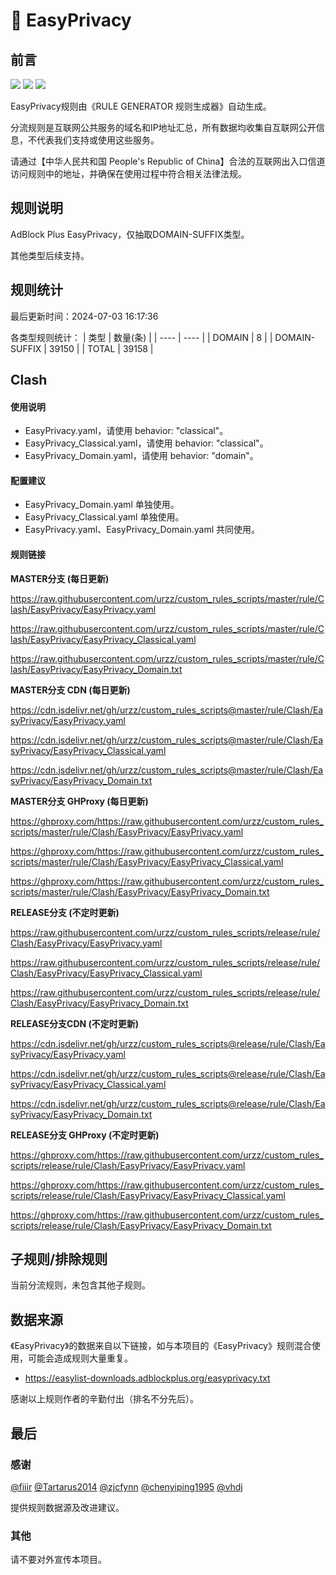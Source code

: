 # 🧸 EasyPrivacy

## 前言

![](https://shields.io/badge/-移除重复规则-ff69b4) ![](https://shields.io/badge/-DOMAIN与DOMAIN--SUFFIX合并-green) ![](https://shields.io/badge/-DOMAIN--SUFFIX间合并-critical) 

EasyPrivacy规则由《RULE GENERATOR 规则生成器》自动生成。

分流规则是互联网公共服务的域名和IP地址汇总，所有数据均收集自互联网公开信息，不代表我们支持或使用这些服务。

请通过【中华人民共和国 People's Republic of China】合法的互联网出入口信道访问规则中的地址，并确保在使用过程中符合相关法律法规。

## 规则说明
AdBlock Plus EasyPrivacy，仅抽取DOMAIN-SUFFIX类型。

其他类型后续支持。

## 规则统计

最后更新时间：2024-07-03 16:17:36

各类型规则统计：
| 类型 | 数量(条)  | 
| ---- | ----  |
| DOMAIN | 8  | 
| DOMAIN-SUFFIX | 39150  | 
| TOTAL | 39158  | 


## Clash 

#### 使用说明
- EasyPrivacy.yaml，请使用 behavior: "classical"。
- EasyPrivacy_Classical.yaml，请使用 behavior: "classical"。
- EasyPrivacy_Domain.yaml，请使用 behavior: "domain"。

#### 配置建议
- EasyPrivacy_Domain.yaml 单独使用。
- EasyPrivacy_Classical.yaml 单独使用。
- EasyPrivacy.yaml、EasyPrivacy_Domain.yaml 共同使用。

#### 规则链接
**MASTER分支 (每日更新)**

https://raw.githubusercontent.com/urzz/custom_rules_scripts/master/rule/Clash/EasyPrivacy/EasyPrivacy.yaml

https://raw.githubusercontent.com/urzz/custom_rules_scripts/master/rule/Clash/EasyPrivacy/EasyPrivacy_Classical.yaml

https://raw.githubusercontent.com/urzz/custom_rules_scripts/master/rule/Clash/EasyPrivacy/EasyPrivacy_Domain.txt

**MASTER分支 CDN (每日更新)**

https://cdn.jsdelivr.net/gh/urzz/custom_rules_scripts@master/rule/Clash/EasyPrivacy/EasyPrivacy.yaml

https://cdn.jsdelivr.net/gh/urzz/custom_rules_scripts@master/rule/Clash/EasyPrivacy/EasyPrivacy_Classical.yaml

https://cdn.jsdelivr.net/gh/urzz/custom_rules_scripts@master/rule/Clash/EasyPrivacy/EasyPrivacy_Domain.txt

**MASTER分支 GHProxy (每日更新)**

https://ghproxy.com/https://raw.githubusercontent.com/urzz/custom_rules_scripts/master/rule/Clash/EasyPrivacy/EasyPrivacy.yaml

https://ghproxy.com/https://raw.githubusercontent.com/urzz/custom_rules_scripts/master/rule/Clash/EasyPrivacy/EasyPrivacy_Classical.yaml

https://ghproxy.com/https://raw.githubusercontent.com/urzz/custom_rules_scripts/master/rule/Clash/EasyPrivacy/EasyPrivacy_Domain.txt

**RELEASE分支 (不定时更新)**

https://raw.githubusercontent.com/urzz/custom_rules_scripts/release/rule/Clash/EasyPrivacy/EasyPrivacy.yaml

https://raw.githubusercontent.com/urzz/custom_rules_scripts/release/rule/Clash/EasyPrivacy/EasyPrivacy_Classical.yaml

https://raw.githubusercontent.com/urzz/custom_rules_scripts/release/rule/Clash/EasyPrivacy/EasyPrivacy_Domain.txt

**RELEASE分支CDN (不定时更新)**

https://cdn.jsdelivr.net/gh/urzz/custom_rules_scripts@release/rule/Clash/EasyPrivacy/EasyPrivacy.yaml

https://cdn.jsdelivr.net/gh/urzz/custom_rules_scripts@release/rule/Clash/EasyPrivacy/EasyPrivacy_Classical.yaml

https://cdn.jsdelivr.net/gh/urzz/custom_rules_scripts@release/rule/Clash/EasyPrivacy/EasyPrivacy_Domain.txt

**RELEASE分支 GHProxy (不定时更新)**

https://ghproxy.com/https://raw.githubusercontent.com/urzz/custom_rules_scripts/release/rule/Clash/EasyPrivacy/EasyPrivacy.yaml

https://ghproxy.com/https://raw.githubusercontent.com/urzz/custom_rules_scripts/release/rule/Clash/EasyPrivacy/EasyPrivacy_Classical.yaml

https://ghproxy.com/https://raw.githubusercontent.com/urzz/custom_rules_scripts/release/rule/Clash/EasyPrivacy/EasyPrivacy_Domain.txt

## 子规则/排除规则


当前分流规则，未包含其他子规则。

## 数据来源

《EasyPrivacy》的数据来自以下链接，如与本项目的《EasyPrivacy》规则混合使用，可能会造成规则大量重复。

- https://easylist-downloads.adblockplus.org/easyprivacy.txt


感谢以上规则作者的辛勤付出（排名不分先后）。

## 最后

### 感谢

[@fiiir](https://github.com/fiiir) [@Tartarus2014](https://github.com/Tartarus2014) [@zjcfynn](https://github.com/zjcfynn) [@chenyiping1995](https://github.com/chenyiping1995) [@vhdj](https://github.com/vhdj)

提供规则数据源及改进建议。

### 其他

请不要对外宣传本项目。